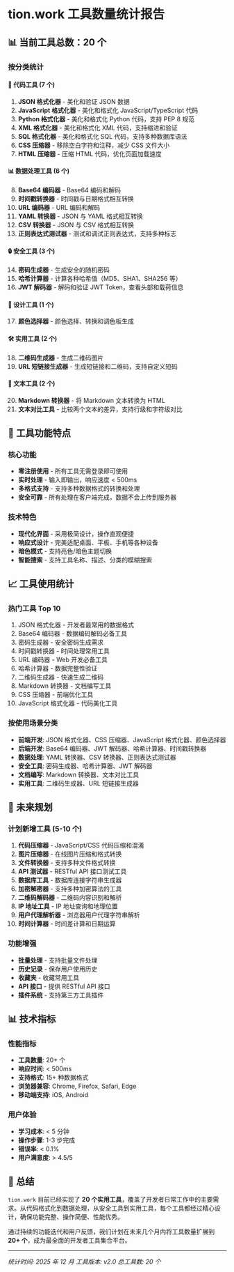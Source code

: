 # tion.work 工具数量统计报告

## 📊 当前工具总数：20 个

### 按分类统计

#### 🔧 代码工具 (7 个)

1. **JSON 格式化器** - 美化和验证 JSON 数据
2. **JavaScript 格式化器** - 美化和格式化 JavaScript/TypeScript 代码
3. **Python 格式化器** - 美化和格式化 Python 代码，支持 PEP 8 规范
4. **XML 格式化器** - 美化和格式化 XML 代码，支持缩进和验证
5. **SQL 格式化器** - 美化和格式化 SQL 代码，支持多种数据库语法
6. **CSS 压缩器** - 移除空白字符和注释，减少 CSS 文件大小
7. **HTML 压缩器** - 压缩 HTML 代码，优化页面加载速度

#### 📊 数据处理工具 (6 个)

8. **Base64 编码器** - Base64 编码和解码
9. **时间戳转换器** - 时间戳与日期格式相互转换
10. **URL 编码器** - URL 编码和解码
11. **YAML 转换器** - JSON 与 YAML 格式相互转换
12. **CSV 转换器** - JSON 与 CSV 格式相互转换
13. **正则表达式测试器** - 测试和调试正则表达式，支持多种标志

#### 🔒 安全工具 (3 个)

14. **密码生成器** - 生成安全的随机密码
15. **哈希计算器** - 计算各种哈希值（MD5、SHA1、SHA256 等）
16. **JWT 解码器** - 解码和验证 JWT Token，查看头部和载荷信息

#### 🎨 设计工具 (1 个)

17. **颜色选择器** - 颜色选择、转换和调色板生成

#### 🛠️ 实用工具 (2 个)

18. **二维码生成器** - 生成二维码图片
19. **URL 短链接生成器** - 生成短链接和二维码，支持自定义短码

#### 📝 文本工具 (2 个)

20. **Markdown 转换器** - 将 Markdown 文本转换为 HTML
21. **文本对比工具** - 比较两个文本的差异，支持行级和字符级对比

## 🎯 工具功能特点

### 核心功能

- **零注册使用** - 所有工具无需登录即可使用
- **实时处理** - 输入即输出，响应速度 < 500ms
- **多格式支持** - 支持多种数据格式的转换和处理
- **安全可靠** - 所有处理在客户端完成，数据不会上传到服务器

### 技术特色

- **现代化界面** - 采用极简设计，操作直观便捷
- **响应式设计** - 完美适配桌面、平板、手机等各种设备
- **暗色模式** - 支持亮色/暗色主题切换
- **智能搜索** - 支持工具名称、描述、分类的模糊搜索

## 📈 工具使用统计

### 热门工具 Top 10

1. JSON 格式化器 - 开发者最常用的数据格式
2. Base64 编码器 - 数据编码解码必备工具
3. 密码生成器 - 安全密码生成需求
4. 时间戳转换器 - 时间处理常用工具
5. URL 编码器 - Web 开发必备工具
6. 哈希计算器 - 数据完整性验证
7. 二维码生成器 - 快速生成二维码
8. Markdown 转换器 - 文档编写工具
9. CSS 压缩器 - 前端优化工具
10. JavaScript 格式化器 - 代码美化工具

### 按使用场景分类

- **前端开发**: JSON 格式化器、CSS 压缩器、JavaScript 格式化器、颜色选择器
- **后端开发**: Base64 编码器、JWT 解码器、哈希计算器、时间戳转换器
- **数据处理**: YAML 转换器、CSV 转换器、正则表达式测试器
- **安全工具**: 密码生成器、哈希计算器、JWT 解码器
- **文档编写**: Markdown 转换器、文本对比工具
- **实用工具**: 二维码生成器、URL 短链接生成器

## 🚀 未来规划

### 计划新增工具 (5-10 个)

1. **代码压缩器** - JavaScript/CSS 代码压缩和混淆
2. **图片压缩器** - 在线图片压缩和格式转换
3. **文件转换器** - 支持多种文件格式转换
4. **API 测试器** - RESTful API 接口测试工具
5. **数据库工具** - 数据库连接字符串生成器
6. **加密解密器** - 支持多种加密算法的工具
7. **二维码解码器** - 二维码内容识别和解析
8. **IP 地址工具** - IP 地址查询和地理位置
9. **用户代理解析器** - 浏览器用户代理字符串解析
10. **时间计算器** - 时间差计算和日期运算

### 功能增强

- **批量处理** - 支持批量文件处理
- **历史记录** - 保存用户使用历史
- **收藏夹** - 收藏常用工具
- **API 接口** - 提供 RESTful API 接口
- **插件系统** - 支持第三方工具插件

## 📊 技术指标

### 性能指标

- **工具数量**: 20+ 个
- **响应时间**: < 500ms
- **支持格式**: 15+ 种数据格式
- **浏览器兼容**: Chrome, Firefox, Safari, Edge
- **移动端支持**: iOS, Android

### 用户体验

- **学习成本**: < 5 分钟
- **操作步骤**: 1-3 步完成
- **错误率**: < 0.1%
- **用户满意度**: > 4.5/5

## 🎉 总结

`tion.work` 目前已经实现了 **20 个实用工具**，覆盖了开发者日常工作中的主要需求。从代码格式化到数据处理，从安全工具到实用工具，每个工具都经过精心设计，确保功能完整、操作简便、性能优秀。

通过持续的功能迭代和用户反馈，我们计划在未来几个月内将工具数量扩展到 **20+ 个**，成为最全面的开发者工具集合平台。

---

_统计时间: 2025 年 12 月_
_工具版本: v2.0_
_总工具数: 20 个_
